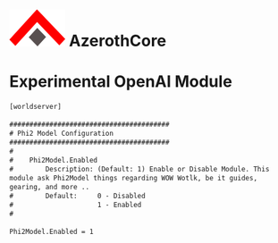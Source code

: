 # ![logo](https://raw.githubusercontent.com/azerothcore/azerothcore.github.io/master/images/logo-github.png) AzerothCore

# Experimental OpenAI Module

```
[worldserver]

########################################
# Phi2 Model Configuration
########################################
#
#    Phi2Model.Enabled
#        Description: (Default: 1) Enable or Disable Module. This module ask Phi2Model things regarding WOW Wotlk, be it guides, gearing, and more ..
#        Default:     0 - Disabled
#                     1 - Enabled
#

Phi2Model.Enabled = 1
```
